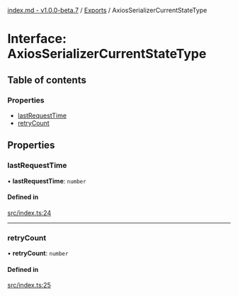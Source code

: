 [index.md - v1.0.0-beta.7](../README.md) / [Exports](../modules.md) / AxiosSerializerCurrentStateType

# Interface: AxiosSerializerCurrentStateType

## Table of contents

### Properties

- [lastRequestTime](AxiosSerializerCurrentStateType.md#lastrequesttime)
- [retryCount](AxiosSerializerCurrentStateType.md#retrycount)

## Properties

### lastRequestTime

• **lastRequestTime**: `number`

#### Defined in

[src/index.ts:24](https://github.com/saqqdy/axios-serializer/blob/1c86e21/src/index.ts#L24)

---

### retryCount

• **retryCount**: `number`

#### Defined in

[src/index.ts:25](https://github.com/saqqdy/axios-serializer/blob/1c86e21/src/index.ts#L25)
